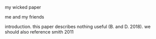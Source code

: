 my wicked paper

me and my friends

introduction. this paper describes nothing useful (B. and D. 2018).
we should also reference smith 2011
